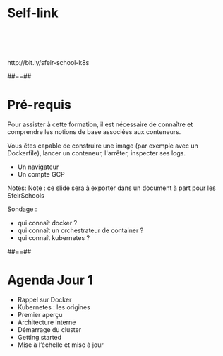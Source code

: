 <!-- .slide:-->
# Self-link

<br>
<br>
<br>
<br>
http://bit.ly/sfeir-school-k8s <!-- .element: class="center" -->

##==##
<!-- .slide:-->

# Pré-requis

Pour assister à cette formation, il est nécessaire de connaître et comprendre les notions de base associées aux conteneurs.

Vous êtes capable de construire une image (par exemple avec un Dockerfile), lancer un conteneur, l'arrêter, inspecter ses logs.


- Un navigateur
- Un compte GCP


Notes:
Note : ce slide sera à exporter dans un document à part pour les SfeirSchools

Sondage : 
- qui connaît docker ?
- qui connaît un orchestrateur de container ? 
- qui connaît kubernetes ? 


##==##
<!-- .slide:-->

# Agenda Jour 1

- Rappel sur Docker 
- Kubernetes : les origines
- Premier aperçu
- Architecture interne
- Démarrage du cluster
- Getting started
- Mise à l’échelle et mise à jour
